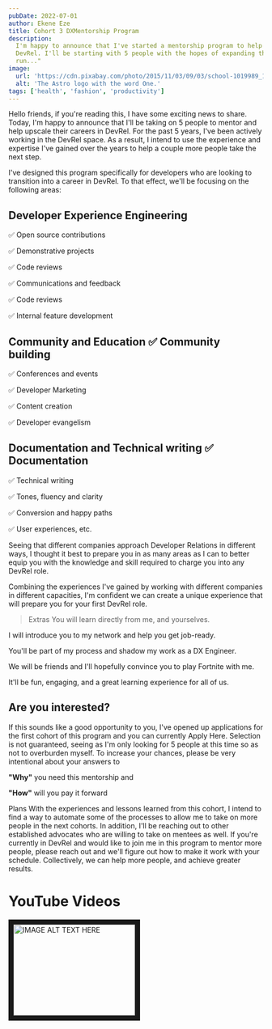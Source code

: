 ```yaml
---
pubDate: 2022-07-01
author: Ekene Eze
title: Cohort 3 DXMentorship Program
description:
  I'm happy to announce that I've started a mentorship program to help support developers looking to transition into
  DevRel. I'll be starting with 5 people with the hopes of expanding this number to benefit more people on the long
  run..."
image:
  url: 'https://cdn.pixabay.com/photo/2015/11/03/09/03/school-1019989_1280.jpg'
  alt: 'The Astro logo with the word One.'
tags: ['health', 'fashion', 'productivity']
---
```


Hello friends, if you're reading this, I have some exciting news to share. Today, I'm happy to announce that I'll be
taking on 5 people to mentor and help upscale their careers in DevRel. For the past 5 years, I've been actively working
in the DevRel space. As a result, I intend to use the experience and expertise I've gained over the years to help a
couple more people take the next step.

I've designed this program specifically for developers who are looking to transition into a career in DevRel. To that
effect, we'll be focusing on the following areas:

## Developer Experience Engineering

✅ Open source contributions

✅ Demonstrative projects

✅ Code reviews

✅ Communications and feedback

✅ Code reviews

✅ Internal feature development

## Community and Education ✅ Community building

✅ Conferences and events

✅ Developer Marketing

✅ Content creation

✅ Developer evangelism

## Documentation and Technical writing ✅ Documentation

✅ Technical writing

✅ Tones, fluency and clarity

✅ Conversion and happy paths

✅ User experiences, etc.

Seeing that different companies approach Developer Relations in different ways, I thought it best to prepare you in as
many areas as I can to better equip you with the knowledge and skill required to charge you into any DevRel role.

Combining the experiences I've gained by working with different companies in different capacities, I'm confident we can
create a unique experience that will prepare you for your first DevRel role.

> Extras You will learn directly from me, and yourselves.

I will introduce you to my network and help you get job-ready.

You'll be part of my process and shadow my work as a DX Engineer.

We will be friends and I'll hopefully convince you to play Fortnite with me.

It'll be fun, engaging, and a great learning experience for all of us.

## Are you interested?

If this sounds like a good opportunity to you, I've opened up applications for the first cohort of this program and you
can currently Apply Here. Selection is not guaranteed, seeing as I'm only looking for 5 people at this time so as not to
overburden myself. To increase your chances, please be very intentional about your answers to

**"Why"** you need this mentorship and

**"How"** will you pay it forward

Plans With the experiences and lessons learned from this cohort, I intend to find a way to automate some of the
processes to allow me to take on more people in the next cohorts. In addition, I'll be reaching out to other established
advocates who are willing to take on mentees as well. If you're currently in DevRel and would like to join me in this
program to mentor more people, please reach out and we'll figure out how to make it work with your schedule.
Collectively, we can help more people, and achieve greater results.

# YouTube Videos

<a href="http://www.youtube.com/watch?feature=player_embedded&v=dQw4w9WgXcQ" target="_blank">
<img src="http://img.youtube.com/vi/dQw4w9WgXcQ/0.jpg" alt="IMAGE ALT TEXT HERE" width="240" height="180" border="10">
</a>
